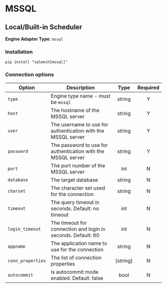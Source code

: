 # MSSQL

## Local/Built-in Scheduler
**Engine Adapter Type**: `mssql`

### Installation
```
pip install "sqlmesh[mssql]"
```

### Connection options

| Option            | Description                                                  | Type     | Required |
|-------------------|--------------------------------------------------------------|:--------:|:--------:|
| `type`            | Engine type name - must be `mssql`                           | string   | Y        |
| `host`            | The hostname of the MSSQL server                             | string   | Y        |
| `user`            | The username to use for authentication with the MSSQL server | string   | Y        |
| `password`        | The password to use for authentication with the MSSQL server | string   | Y        |
| `port`            | The port number of the MSSQL server                          | int      | N        |
| `database`        | The target database                                          | string   | N        |
| `charset`         | The character set used for the connection                    | string   | N        |
| `timeout`         | The query timeout in seconds. Default: no timeout            | int      | N        |
| `login_timeout`   | The timeout for connection and login in seconds. Default: 60 | int      | N        |
| `appname`         | The application name to use for the connection               | string   | N        |
| `conn_properties` | The list of connection properties                            | [string] | N        |
| `autocommit`      | Is autocommit mode enabled. Default: false                   | bool     | N        |
